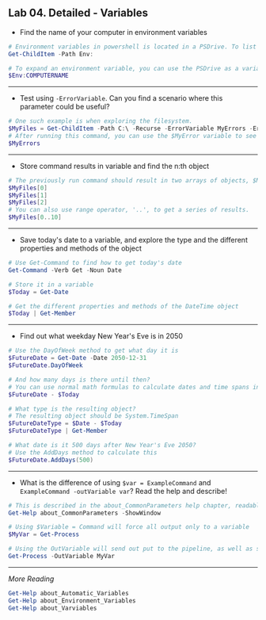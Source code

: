 ## Lab 04. Detailed - Variables

- Find the name of your computer in environment variables

```PowerShell
# Environment variables in powershell is located in a PSDrive. To list all environment variables, use the Get-ChildItem cmdlet
Get-ChildItem -Path Env:

# To expand an environment variable, you can use the PSDrive as a variable
$Env:COMPUTERNAME
```

---

- Test using `-ErrorVariable`. Can you find a scenario where this parameter could be useful?

```PowerShell
# One such example is when exploring the filesystem.
$MyFiles = Get-ChildItem -Path C:\ -Recurse -ErrorVariable MyErrors -ErrorAction SilentlyContinue
# After running this command, you can use the $MyError variable to see which folders you dont have access to, or write to a log.
$MyErrors
```

---

- Store command results in variable and find the n:th object

```PowerShell
# The previously run command should result in two arrays of objects, $MyFiles and $MyErrors. You can enumerate it using index numbers
$MyFiles[0]
$MyFiles[1]
$MyFiles[2]
# You can also use range operator, '..', to get a series of results.
$MyFiles[0..10]
```

---

- Save today's date to a variable, and explore the type and the different properties and methods of the object

```PowerShell
# Use Get-Command to find how to get today's date
Get-Command -Verb Get -Noun Date

# Store it in a variable
$Today = Get-Date

# Get the different properties and methods of the DateTime object
$Today | Get-Member
```

---

- Find out what weekday New Year's Eve is in 2050

```PowerShell
# Use the DayOfWeek method to get what day it is
$FutureDate = Get-Date -Date 2050-12-31
$FutureDate.DayOfWeek

# And how many days is there until then?
# You can use normal math formulas to calculate dates and time spans in PowerShell
$FutureDate - $Today

# What type is the resulting object?
# The resulting object should be System.TimeSpan
$FutureDateType = $Date - $Today
$FutureDateType | Get-Member

# What date is it 500 days after New Year's Eve 2050?
# Use the AddDays method to calculate this
$FutureDate.AddDays(500)
```

---

- What is the difference of using `$var = ExampleCommand` and `ExampleCommand -outVariable var`? Read the help and describe!

```PowerShell
# This is described in the about_CommonParameters help chapter, readable using Get-Help. Optionally you may also add the -ShowWindow parameter to easier read and search help contents
Get-Help about_CommonParameters -ShowWindow

# Using $Variable = Command will force all output only to a variable
$MyVar = Get-Process

# Using the OutVariable will send out put to the pipeline, as well as storing it in a variable
Get-Process -OutVariable MyVar
```

---

*More Reading*

```PowerShell
Get-Help about_Automatic_Variables
Get-Help about_Environment_Variables
Get-Help about_Varviables
```
